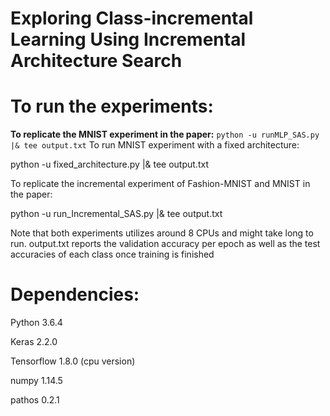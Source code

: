 # Exploring Class-incremental Learning Using Incremental Architecture Search

# To run the experiments:
**To replicate the MNIST experiment in the paper:**
``
python -u runMLP_SAS.py |& tee output.txt
``
To run MNIST experiment with a fixed architecture:

  python -u fixed_architecture.py |& tee output.txt

To replicate the incremental experiment of Fashion-MNIST and MNIST in the paper:

  python -u run_Incremental_SAS.py |& tee output.txt

Note that both experiments utilizes around 8 CPUs and might take long to run.
output.txt reports the validation accuracy per epoch as well as the test accuracies of each class once training is finished

# Dependencies:
Python 3.6.4

Keras 2.2.0

Tensorflow 1.8.0 (cpu version)

numpy 1.14.5

pathos 0.2.1



